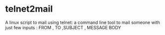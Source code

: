 telnet2mail
===========

A linux script to mail using telnet: a command line tool to mail someone with just few inputs : FROM , TO ,SUBJECT , MESSAGE BODY
